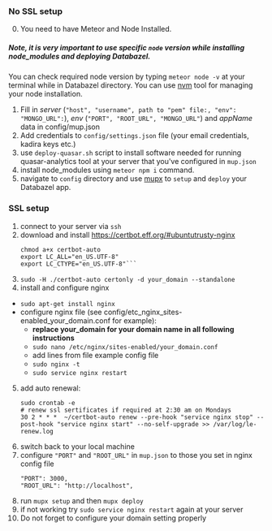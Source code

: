 ### No SSL setup

0) You need to have Meteor and Node Installed.
##### Note, it is very important to use specific `node` version while installing node_modules and deploying Databazel.
You can check required node version by typing `meteor node -v` at your
terminal while in Databazel directory.
You can use [nvm](https://github.com/creationix/nvm) tool for managing your node installation. 

1) Fill in *server* (`"host", "username", path to "pem" file:, "env": "MONGO_URL":`), *env* (`"PORT", "ROOT_URL", "MONGO_URL"`) and *appName* data in config/mup.json
3) Add credentials to `config/settings.json` file (your email credentials, kadira keys etc.)
3) use `deploy-quasar.sh` script to install software needed for running quasar-analytics tool at your server that you've configured in `mup.json`
4) install node_modules using `meteor npm i` command.
5) navigate to `config` directory and use [mupx](https://www.npmjs.com/package/mupx) to `setup` and `deploy` your Databazel app. 

### SSL setup
1) connect to your server via `ssh`
2) download and install https://certbot.eff.org/#ubuntutrusty-nginx
    ```wget https://dl.eff.org/certbot-auto
    chmod a+x certbot-auto
    export LC_ALL="en_US.UTF-8"
    export LC_CTYPE="en_US.UTF-8"```

3) `sudo -H ./certbot-auto certonly -d your_domain --standalone`
4) install and configure nginx
 - `sudo apt-get install nginx`
 - configure nginx file (see config/etc_nginx_sites-enabled_your_domain.conf for example):
    - **replace your_domain for your domain name in all following instructions**
    - `sudo nano /etc/nginx/sites-enabled/your_domain.conf`
    - add lines from file example config file
    - `sudo nginx -t`
    - `sudo service nginx restart`

5) add auto renewal:
    ```
    sudo crontab -e
    # renew ssl sertificates if required at 2:30 am on Mondays
    30 2 * * *  ~/certbot-auto renew --pre-hook "service nginx stop" --post-hook "service nginx start" --no-self-upgrade >> /var/log/le-renew.log
    ```
6) switch back to your local machine
7) configure `"PORT"` and `"ROOT_URL"` in  `mup.json` to those you set in nginx config file
    ```
    "PORT": 3000,
    "ROOT_URL": "http://localhost",
    ```
8) run `mupx setup` and then `mupx deploy`
9) if not working try `sudo service nginx restart` again at your server
10) Do not forget to configure your domain setting properly
